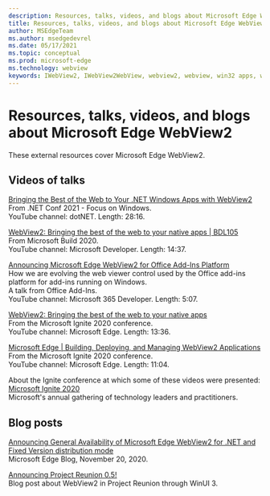 ```yaml
---
description: Resources, talks, videos, and blogs about Microsoft Edge WebView2
title: Resources, talks, videos, and blogs about Microsoft Edge WebView2
author: MSEdgeTeam
ms.author: msedgedevrel
ms.date: 05/17/2021
ms.topic: conceptual
ms.prod: microsoft-edge
ms.technology: webview
keywords: IWebView2, IWebView2WebView, webview2, webview, win32 apps, win32, edge, ICoreWebView2, ICoreWebView2Host, browser control, edge html
---
```

# Resources, talks, videos, and blogs about Microsoft Edge WebView2

These external resources cover Microsoft Edge WebView2.


## Videos of talks

[Bringing the Best of the Web to Your .NET Windows Apps with WebView2](https://www.youtube.com/watch?v=I_ZBhK9_gTE)  
From .NET Conf 2021 - Focus on Windows.  
YouTube channel: dotNET.  Length: 28:16.
<!-- > [!VIDEO https://www.youtube.com/watch?v=I_ZBhK9_gTE] -->

[WebView2: Bringing the best of the web to your native apps | BDL105](https://www.youtube.com/watch?v=P0K3DWp05QQ)  
From Microsoft Build 2020.  
YouTube channel: Microsoft Developer.  Length: 14:37.
<!-- > [!VIDEO https://www.youtube.com/watch?v=P0K3DWp05QQ] -->

[Announcing Microsoft Edge WebView2 for Office Add-Ins Platform](https://www.youtube.com/watch?v=D73D-EB89Fs)  
How we are evolving the web viewer control used by the Office add-ins platform for add-ins running on Windows.  
A talk from Office Add-Ins.<!-- is "Office Add-Ins" a conference name? -->  
YouTube channel: Microsoft 365 Developer.  Length: 5:07.
<!-- > [!VIDEO https://www.youtube.com/watch?v=D73D-EB89Fs] -->

[WebView2: Bringing the best of the web to your native apps](https://www.youtube.com/watch?v=-ri7TmPeqLc)  
From the Microsoft Ignite 2020 conference.  
YouTube channel: Microsoft Edge.  Length: 13:36.
<!-- > [!VIDEO https://www.youtube.com/watch?v=-ri7TmPeqLc] -->

[Microsoft Edge | Building, Deploying, and Managing WebView2 Applications](https://www.youtube.com/watch?v=LX-eXvcSx6c)  
From the Microsoft Ignite 2020 conference.  
YouTube channel: Microsoft Edge.  Length: 11:04.
<!-- > [!VIDEO https://www.youtube.com/watch?v=LX-eXvcSx6c] -->

About the Ignite conference at which some of these videos were presented:  
[Microsoft Ignite 2020](https://news.microsoft.com/ignite2020/)  
Microsoft's annual gathering of technology leaders and practitioners.


## Blog posts

<!-- .NET GA Blog Post:  -->
[Announcing General Availability of Microsoft Edge WebView2 for .NET and Fixed Version distribution mode](https://blogs.windows.com/msedgedev/2020/11/20/announcing-general-availability-of-microsoft-edge-webview2-for-net-and-fixed-version-distribution-mode/)  
Microsoft Edge Blog, November 20, 2020.

[Announcing Project Reunion 0.5!](https://blogs.windows.com/windowsdeveloper/2021/03/29/announcing-project-reunion-0-5/)  
Blog post about WebView2 in Project Reunion through WinUI 3.

<!-- links -->  
